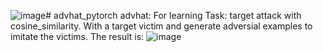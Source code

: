 ![image](https://github.com/YinDFY/advhat_pytorch/assets/127073326/f06d7ed9-69e9-4b8e-b4ed-a1a68c8a6096)# advhat_pytorch
advhat: For learning
Task: target attack with cosine_similarity. With a target victim and generate adversial examples to imitate the victims.
The result is:
![image](https://github.com/YinDFY/advhat_pytorch/assets/127073326/7539f96f-c1da-454d-b7b1-d00f25de3182)


